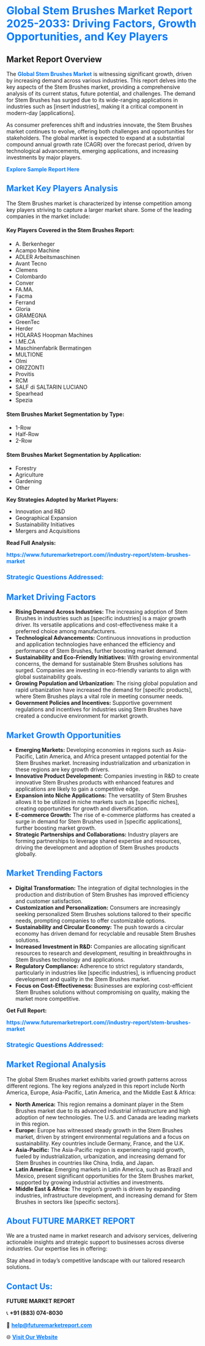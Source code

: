 <h1 style="color: #007BFF;">Global Stem Brushes Market Report 2025-2033: Driving Factors, Growth Opportunities, and Key Players</h1>

<section id="overview">
<h2>Market Report Overview</h2>
<p>The <a href="https://www.futuremarketreport.com//industry-report/stem-brushes-market" style="color: #007BFF; text-decoration: none;"><strong>Global Stem Brushes Market</strong></a> is witnessing significant growth, driven by increasing demand across various industries. This report delves into the key aspects of the Stem Brushes market, providing a comprehensive analysis of its current status, future potential, and challenges. The demand for Stem Brushes has surged due to its wide-ranging applications in industries such as [insert industries], making it a critical component in modern-day [applications].</p>
<p>As consumer preferences shift and industries innovate, the Stem Brushes market continues to evolve, offering both challenges and opportunities for stakeholders. The global market is expected to expand at a substantial compound annual growth rate (CAGR) over the forecast period, driven by technological advancements, emerging applications, and increasing investments by major players.</p>
</section>

<section id="overview">
<p><a href="https://www.futuremarketreport.com//request-sample/reportId=48644" style="color: #007BFF; text-decoration: none;"><strong>Explore Sample Report Here</strong></a></p>
</section>

<section id="key-players">
<h2 style="color: #007BFF;">Market Key Players Analysis</h2>
<p>The Stem Brushes market is characterized by intense competition among key players striving to capture a larger market share. Some of the leading companies in the market include:</p>
<h4>Key Players Covered in the Stem Brushes Report:</h4>
<ul><li>A. Berkenheger</li><li>Acampo Machine</li><li>ADLER Arbeitsmaschinen</li><li>Avant Tecno</li><li>Clemens</li><li>Colombardo</li><li>Conver</li><li>FA.MA.</li><li>Facma</li><li>Ferrand</li><li>Gloria</li><li>GRAMEGNA</li><li>GreenTec</li><li>Herder</li><li>HOLARAS Hoopman Machines</li><li>I.ME.CA</li><li>Maschinenfabrik Bermatingen</li><li>MULTIONE</li><li>Olmi</li><li>ORIZZONTI</li><li>Provitis</li><li>RCM</li><li>SALF di SALTARIN LUCIANO</li><li>Spearhead</li><li>Spezia</li></ul>
<h4>Stem Brushes Market Segmentation by Type:</h4>
<ul><li>1-Row</li><li>Half-Row</li><li>2-Row</li></ul>

<h4>Stem Brushes Market Segmentation by Application:</h4>
<ul><li>Forestry</li><li>Agriculture</li><li>Gardening</li><li>Other</li></ul>
<p><strong>Key Strategies Adopted by Market Players:</strong></p>
<ul>
<li>Innovation and R&D</li>
<li>Geographical Expansion</li>
<li>Sustainability Initiatives</li>
<li>Mergers and Acquisitions</li>
</ul>
</section>

<section>
<p><strong>Read Full Analysis: </strong></p><a href="https://www.futuremarketreport.com//industry-report/stem-brushes-market" style="color: #007BFF; text-decoration: none;"><strong>https://www.futuremarketreport.com//industry-report/stem-brushes-market</strong></a>
<h3 style="color: #007BFF;">Strategic Questions Addressed:</h3>
</section>

<section id="driving-factors">
<h2 style="color: #007BFF;">Market Driving Factors</h2>
<ul>
<li><strong>Rising Demand Across Industries:</strong> The increasing adoption of Stem Brushes in industries such as [specific industries] is a major growth driver. Its versatile applications and cost-effectiveness make it a preferred choice among manufacturers.</li>
<li><strong>Technological Advancements:</strong> Continuous innovations in production and application technologies have enhanced the efficiency and performance of Stem Brushes, further boosting market demand.</li>
<li><strong>Sustainability and Eco-Friendly Initiatives:</strong> With growing environmental concerns, the demand for sustainable Stem Brushes solutions has surged. Companies are investing in eco-friendly variants to align with global sustainability goals.</li>
<li><strong>Growing Population and Urbanization:</strong> The rising global population and rapid urbanization have increased the demand for [specific products], where Stem Brushes plays a vital role in meeting consumer needs.</li>
<li><strong>Government Policies and Incentives:</strong> Supportive government regulations and incentives for industries using Stem Brushes have created a conducive environment for market growth.</li>
</ul>
</section>

<section id="growth-opportunities">
<h2 style="color: #007BFF;">Market Growth Opportunities</h2>
<ul>
<li><strong>Emerging Markets:</strong> Developing economies in regions such as Asia-Pacific, Latin America, and Africa present untapped potential for the Stem Brushes market. Increasing industrialization and urbanization in these regions are key growth drivers.</li>
<li><strong>Innovative Product Development:</strong> Companies investing in R&D to create innovative Stem Brushes products with enhanced features and applications are likely to gain a competitive edge.</li>
<li><strong>Expansion into Niche Applications:</strong> The versatility of Stem Brushes allows it to be utilized in niche markets such as [specific niches], creating opportunities for growth and diversification.</li>
<li><strong>E-commerce Growth:</strong> The rise of e-commerce platforms has created a surge in demand for Stem Brushes used in [specific applications], further boosting market growth.</li>
<li><strong>Strategic Partnerships and Collaborations:</strong> Industry players are forming partnerships to leverage shared expertise and resources, driving the development and adoption of Stem Brushes products globally.</li>
</ul>
</section>

<section id="trending-factors">
<h2 style="color: #007BFF;">Market Trending Factors</h2>
<ul>
<li><strong>Digital Transformation:</strong> The integration of digital technologies in the production and distribution of Stem Brushes has improved efficiency and customer satisfaction.</li>
<li><strong>Customization and Personalization:</strong> Consumers are increasingly seeking personalized Stem Brushes solutions tailored to their specific needs, prompting companies to offer customizable options.</li>
<li><strong>Sustainability and Circular Economy:</strong> The push towards a circular economy has driven demand for recyclable and reusable Stem Brushes solutions.</li>
<li><strong>Increased Investment in R&D:</strong> Companies are allocating significant resources to research and development, resulting in breakthroughs in Stem Brushes technology and applications.</li>
<li><strong>Regulatory Compliance:</strong> Adherence to strict regulatory standards, particularly in industries like [specific industries], is influencing product development and quality in the Stem Brushes market.</li>
<li><strong>Focus on Cost-Effectiveness:</strong> Businesses are exploring cost-efficient Stem Brushes solutions without compromising on quality, making the market more competitive.</li>
</ul>
</section>

<section>
<p><strong>Get Full Report: </strong></p><a href="https://www.futuremarketreport.com//industry-report/stem-brushes-market" style="color: #007BFF; text-decoration: none;"><strong>https://www.futuremarketreport.com//industry-report/stem-brushes-market</strong></a>
<h3 style="color: #007BFF;">Strategic Questions Addressed:</h3>
</section>


<section id="regional-analysis">
<h2 style="color: #007BFF;">Market Regional Analysis</h2>
<p>The global Stem Brushes market exhibits varied growth patterns across different regions. The key regions analyzed in this report include North America, Europe, Asia-Pacific, Latin America, and the Middle East & Africa:</p>
<ul>
<li><strong>North America:</strong> This region remains a dominant player in the Stem Brushes market due to its advanced industrial infrastructure and high adoption of new technologies. The U.S. and Canada are leading markets in this region.</li>
<li><strong>Europe:</strong> Europe has witnessed steady growth in the Stem Brushes market, driven by stringent environmental regulations and a focus on sustainability. Key countries include Germany, France, and the U.K.</li>
<li><strong>Asia-Pacific:</strong> The Asia-Pacific region is experiencing rapid growth, fueled by industrialization, urbanization, and increasing demand for Stem Brushes in countries like China, India, and Japan.</li>
<li><strong>Latin America:</strong> Emerging markets in Latin America, such as Brazil and Mexico, present significant opportunities for the Stem Brushes market, supported by growing industrial activities and investments.</li>
<li><strong>Middle East & Africa:</strong> The region’s growth is driven by expanding industries, infrastructure development, and increasing demand for Stem Brushes in sectors like [specific sectors].</li>
</ul>
</section>

<footer>
<h2 style="color: #007BFF;">About FUTURE MARKET REPORT</h2>
<p>We are a trusted name in market research and advisory services, delivering actionable insights and strategic support to businesses across diverse industries. Our expertise lies in offering:</p>

<p>Stay ahead in today’s competitive landscape with our tailored research solutions.</p>

<h2 style="color: #007BFF;">Contact Us:</h2>
<p><strong>FUTURE MARKET REPORT</strong></p>
<p>📞 <strong>+91 (883) 074-8030</strong></p>
<p>📧 <strong><a href="mailto:help@futuremarketreport.com" style="color: #007BFF;">help@futuremarketreport.com</a></strong></p>
<p>🌐 <strong><a href="https://www.futuremarketreport.com/" style="color: #007BFF;">Visit Our Website</a></strong></p>
</footer>